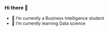 ### Hi there 👋



- 🔭 I’m currently a Business Intelligence student
- 🌱 I’m currently learning Data science



